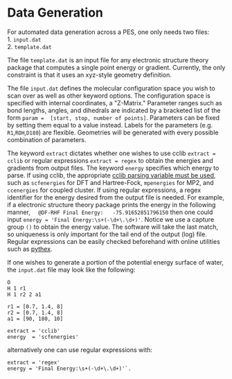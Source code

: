 # Data Generation

For automated data generation across a PES, one only needs two files:    
    1. `input.dat`   
    2. `template.dat`  

The file `template.dat` is an input file for any electronic structure theory package that computes a single point energy or gradient.
Currently, the only constraint is that it uses an xyz-style geometry definition.

The file `input.dat` defines the molecular configuration space you wish to scan over as well as other keyword options. 
The configuration space is specified with internal coordinates, a "Z-Matrix." 
Parameter ranges such as bond lengths, angles, and dihedrals are indicated by a bracketed list of the form `param =  [start, stop, number of points]`. 
Parameters can be fixed by setting them equal to a value instead. 
Labels for the parameters (e.g. `R1`,`ROH`,`D180`) are flexible. 
Geometries will be generated with every possible combination of parameters.

The keyword `extract` dictates whether one wishes to use cclib `extract = cclib` or regular expressions `extract = regex` to obtain the energies and gradients from output files. 
The keyword `energy` specifies which energy to parse. 
If using cclib, the appropriate [cclib parsing variable must be used](https://cclib.github.io/data.html), such as `scfenergies` for DFT and Hartree-Fock, `mpenergies` for MP2, and `ccenergies` for coupled cluster.
If using regular expressions, a regex identifier for the energy desired from the output file is needed. 
For example, if a electronic structure theory package prints the energy in the following manner, `  @DF-RHF Final Energy:   -75.91652851796150`
then one could input `energy = 'Final Energy:\s+(-\d+\.\d+)'`. 
   Notice we use a capture group `()` to obtain the energy value.
The software will take the last match, so uniqueness is only important for the tail end of the output (log) file.
Regular expressions can be easily checked beforehand with online utilities such as [pythex](https://pythex.org/).


If one wishes to generate a portion of the potential energy surface of water, the `input.dat` file may look like the following:


```
O  
H 1 r1  
H 1 r2 2 a1  

r1 = [0.7, 1.4, 8]  
r2 = [0.7, 1.4, 8]
a1 = [90, 180, 10]

extract = 'cclib'
energy  = 'scfenergies'

```

alternatively one can use regular expressions with: 

```
extract = 'regex'
energy = 'Final Energy:\s+(-\d+\.\d+)'`. 
```
